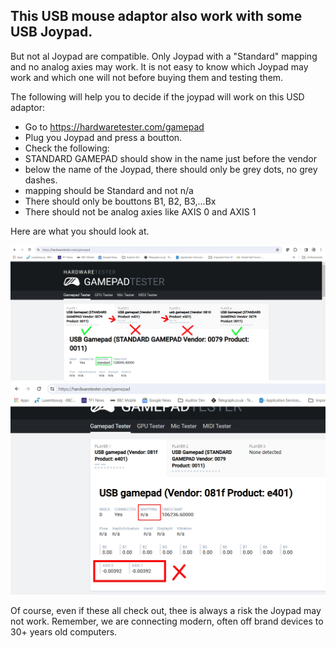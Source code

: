 ## This USB mouse adaptor also work with some USB Joypad.

But not al Joypad are compatible. Only Joypad with a "Standard" mapping and no analog axies may work.
It is not easy to know which Joypad may work and which one will not before buying them and testing them.

The following will help you to decide if the joypad will work on this USD adaptor:

- Go to https://hardwaretester.com/gamepad
- Plug you Joypad and press a boutton.
- Check the following:
 - STANDARD GAMEPAD should show in the name just before the vendor
 - below the name of the Joypad, there should only be grey dots, no grey dashes.
 - mapping should be Standard and not n/a
 - There should only be bouttons B1, B2, B3,...Bx
 - There should not be analog axies like AXIS 0 and AXIS 1

Here are what you should look at.

![GamePad-Test-Result%201.jpg](GamePad-Test-Result%201.jpg)
![GamePad-Test-Result%202.jpg](GamePad-Test-Result%202.jpg)


Of course, even if these all check out, thee is always a risk the Joypad may not work. Remember, we are connecting modern, often off brand devices to 30+ years old computers.


